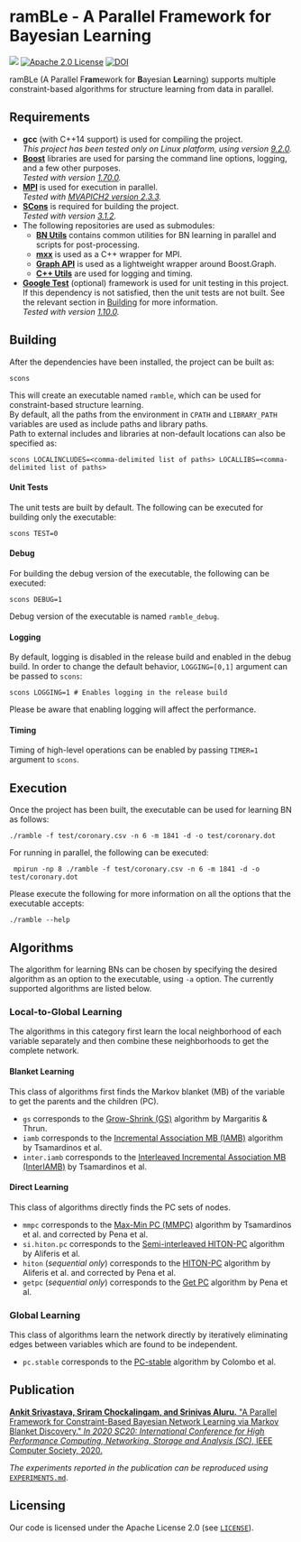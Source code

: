 # ramBLe - A Parallel Framework for Bayesian Learning
[![](https://github.com/asrivast28/ramBLe/workflows/Build%20and%20Unit%20Tests/badge.svg)](https://github.com/asrivast28/ramBLe/actions)
[![Apache 2.0 License](https://img.shields.io/badge/license-Apache%20v2.0-blue.svg)](LICENSE)
[![DOI](https://zenodo.org/badge/207919328.svg)](https://zenodo.org/badge/latestdoi/207919328)

ramBLe (A Parallel F**ram**ework for **B**ayesian **Le**arning) supports multiple constraint-based algorithms for structure learning from data in parallel.

## Requirements
* **gcc** (with C++14 support) is used for compiling the project.  
_This project has been tested only on Linux platform, using version [9.2.0](https://gcc.gnu.org/gcc-9/changes.html)._
* **[Boost](http://boost.org/)** libraries are used for parsing the command line options, logging, and a few other purposes.  
_Tested with version [1.70.0](https://www.boost.org/users/history/version_1_70_0.html)._
* **[MPI](https://www.mpi-forum.org/docs/mpi-3.1/mpi31-report/mpi31-report.htm)** is used for execution in parallel.  
_Tested with [MVAPICH2 version 2.3.3](http://mvapich.cse.ohio-state.edu/static/media/mvapich/mvapich2-2.3.3-userguide.html)._
* **[SCons](http://scons.org/)** is required for building the project.  
_Tested with version [3.1.2](https://scons.org/doc/3.1.2/HTML/scons-user.html)._
* The following repositories are used as submodules:
  * **[BN Utils](https://github.com/asrivast28/bn-utils)** contains common utilities for BN learning in parallel and scripts for post-processing.  
  * **[mxx](https://gitlab.com/patflick/mxx)** is used as a C++ wrapper for MPI.  
  * **[Graph API](https://github.com/asrivast28/graph-api)** is used as a lightweight wrapper around Boost.Graph.  
  * **[C++ Utils](https://github.com/asrivast28/cpp-utils)** are used for logging and timing.  
* **[Google Test](https://github.com/google/googletest)** (optional) framework is used for unit testing in this project.   
If this dependency is not satisfied, then the unit tests are not built. See the relevant section in [Building](#unit-tests) for more information.  
_Tested with version [1.10.0](https://github.com/google/googletest/releases/tag/release-1.10.0)._

## Building
After the dependencies have been installed, the project can be built as:  
<pre><code>scons
</code></pre>  
This will create an executable named `ramble`, which can be used for constraint-based structure learning.  
By default, all the paths from the environment in `CPATH` and `LIBRARY_PATH` variables are used as include paths and library paths.  
Path to external includes and libraries at non-default locations can also be specified as:  
<pre><code>scons LOCALINCLUDES=&lt;comma-delimited list of paths&gt; LOCALLIBS=&lt;comma-delimited list of paths&gt;
</code></pre>

#### Unit Tests
The unit tests are built by default. The following can be executed for building only the executable:  
<pre><code>scons TEST=0
</code></pre>  

#### Debug
For building the debug version of the executable, the following can be executed:
<pre><code>scons DEBUG=1
</code></pre>  
Debug version of the executable is named `ramble_debug`.

#### Logging
By default, logging is disabled in the release build and enabled in the debug build.
In order to change the default behavior, `LOGGING=[0,1]` argument can be passed to `scons`:  
<pre><code>scons LOGGING=1 # Enables logging in the release build
</code></pre>
Please be aware that enabling logging will affect the performance.

#### Timing
Timing of high-level operations can be enabled by passing `TIMER=1` argument to `scons`.

## Execution
Once the project has been built, the executable can be used for learning BN as follows:
<pre><code>./ramble -f test/coronary.csv -n 6 -m 1841 -d -o test/coronary.dot
</code></pre>  
For running in parallel, the following can be executed:
<pre><code> mpirun -np 8 ./ramble -f test/coronary.csv -n 6 -m 1841 -d -o test/coronary.dot
</code></pre>  
Please execute the following for more information on all the options that the executable accepts:
<pre><code>./ramble --help
</code></pre>

## Algorithms
The algorithm for learning BNs can be chosen by specifying the desired algorithm as an option to the executable, using `-a` option. The currently supported algorithms are listed below.

### Local-to-Global Learning
The algorithms in this category first learn the local neighborhood of each variable separately and then combine these neighborhoods to get the complete network.

#### Blanket Learning
This class of algorithms first finds the Markov blanket (MB) of the variable to get the parents and the children (PC).
* `gs` corresponds to the [Grow-Shrink (GS)](https://papers.nips.cc/paper/1685-bayesian-network-induction-via-local-neighborhoods) algorithm by Margaritis & Thrun.
* `iamb` corresponds to the [Incremental Association MB (IAMB)](https://www.aaai.org/Library/FLAIRS/2003/flairs03-073.php) algorithm by Tsamardinos et al.
* `inter.iamb` corresponds to the [Interleaved Incremental Association MB (InterIAMB)](https://www.aaai.org/Library/FLAIRS/2003/flairs03-073.php) by Tsamardinos et al.

#### Direct Learning
This class of algorithms directly finds the PC sets of nodes.
* `mmpc` corresponds to the [Max-Min PC (MMPC)](https://dl.acm.org/doi/10.1145/956750.956838) algorithm by Tsamardinos et al. and corrected by Pena et al.
* `si.hiton.pc` corresponds to the [Semi-interleaved HITON-PC](http://www.jmlr.org/papers/v11/aliferis10a.html) algorithm by Aliferis et al.
* `hiton` (_sequential only_) corresponds to the [HITON-PC](https://www.ncbi.nlm.nih.gov/pmc/articles/PMC1480117/) algorithm by Aliferis et al. and corrected by Pena et al.
* `getpc` (_sequential only_) corresponds to the [Get PC](https://www.sciencedirect.com/science/article/pii/S0888613X06000600) algorithm by Pena et al.

### Global Learning
This class of algorithms learn the network directly by iteratively eliminating edges between variables which are found to be independent.
* `pc.stable` corresponds to the [PC-stable](https://www.jmlr.org/papers/v15/colombo14a.html) algorithm by Colombo et al.

## Publication
[**Ankit Srivastava, Sriram Chockalingam, and Srinivas Aluru.** "A Parallel Framework for Constraint-Based Bayesian Network Learning via Markov Blanket Discovery." _In 2020 SC20: International Conference for High Performance Computing, Networking, Storage and Analysis (SC)_, IEEE Computer Society, 2020.](https://dl.acm.org/doi/abs/10.5555/3433701.3433710)  

_The experiments reported in the publication can be reproduced using_ [`EXPERIMENTS.md`](EXPERIMENTS.md).

## Licensing
Our code is licensed under the Apache License 2.0 (see [`LICENSE`](LICENSE)).
